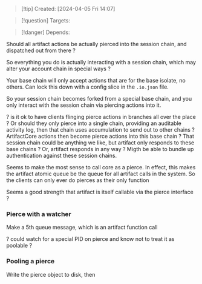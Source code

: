 
>[!tip] Created: [2024-04-05 Fri 14:07]

>[!question] Targets: 

>[!danger] Depends: 

Should all artifact actions be actually pierced into the session chain, and dispatched out from there ?

So everything you do is actually interacting with a session chain, which may alter your account chain in special ways ?

Your base chain will only accept actions that are for the base isolate, no others.  Can lock this down with a config slice in the `.io.json` file.

So your session chain becomes forked from a special base chain, and you only interact with the session chain via piercing actions into it.

? is it ok to have clients flinging pierce actions in branches all over the place ?
Or should they only pierce into a single chain, providing an auditable activity log, then that chain uses accumulation to send out to other chains ?
ArtifactCore actions then become pierce actions into this base chain ?
That session chain could be anything we like, but artifact only responds to these base chains ?  Or, artifact responds in any way ?
Migth be able to bundle up authentication against these session chains.

Seems to make the most sense to call core as a pierce.
In effect, this makes the artifact atomic queue be the queue for all artifact calls in the system.
So the clients can only ever do pierces as their only function

Seems a good strength that artifact is itself callable via the pierce interface ?

### Pierce with a watcher
Make a 5th queue message, which is an artifact function call

? could watch for a special PID on pierce and know not to treat it as poolable ?

### Pooling a pierce
Write the pierce object to disk, then 
